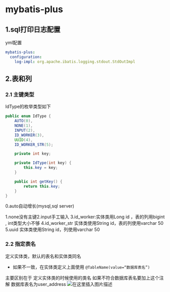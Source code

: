 # mybatis-plus

## 1.sql打印日志配置

yml配置

```yml
mybatis-plus:
  configuration:
    log-impl: org.apache.ibatis.logging.stdout.StdOutImpl
```



## 2.表和列

### 2.1 主键类型

IdType的枚举类型如下

```java
public enum IdType {
    AUTO(0),
    NONE(1),
    INPUT(2),
    ID_WORKER(3),
    UUID(4),
    ID_WORKER_STR(5);

    private int key;

    private IdType(int key) {
        this.key = key;
    }

    public int getKey() {
        return this.key;
    }
}

```

0.auto自动增长(mysql,sql server)

1.none没有主键2.input手工输入
3.id_worker:实体类用Long id ，表的列用bigint , int类型大小不够
4.id_worker_str 实体类使用String id，表的列使用varchar 50
5.uuid 实体类使用String id，列使用varchar 50

### 2.2 指定表名

定义实体类，默认的表名和实体类同名

- 如果不一致，在实体类定义上面使用
  `@TableName(value=“数据库表名”)`

主要区别在于
定义实体类的时候使用的类名
如果不符合数据库表名要加上这个注解
数据库表名为user_address
![在这里插入图片描述](https://img-blog.csdnimg.cn/293df039d34e47adb61e94836a08c153.png)
